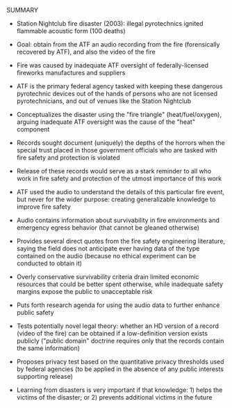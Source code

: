 SUMMARY

- Station Nightclub fire disaster (2003): illegal pyrotechnics ignited flammable acoustic form (100 deaths)

- Goal: obtain from the ATF an audio recording from the fire (forensically recovered by ATF), and also the video of the fire

- Fire was caused by inadequate ATF oversight of federally-licensed fireworks manufactures and suppliers

- ATF is the primary federal agency tasked with keeping these dangerous pyrotechnic devices out of the hands of persons who are not licensed pyrotechnicians, and out of venues like the Station Nightclub

- Conceptualizes the disaster using the "fire triangle" (heat/fuel/oxygen), arguing inadequate ATF oversight was the cause of the "heat" component 

- Records sought document (uniquely) the depths of the horrors when the special trust placed in those government officials who are tasked with fire safety and protection is violated

- Release of these records would serve as a stark reminder to all who work in fire safety and protection of the utmost importance of this work

- ATF used the audio to understand the details of this particular fire event, but never for the wider purpose: creating generalizable knowledge to improve fire safety

- Audio contains information about survivability in fire environments and emergency egress behavior (that cannot be gleaned otherwise)

- Provides several direct quotes from the fire safety engineering literature, saying the field does not anticipate ever having data of the type contained on the audio (because no ethical experiment can be conducted to obtain it)

- Overly conservative survivability criteria drain limited economic resources that could be better spent otherwise, while inadequate safety margins expose the public to unacceptable risk

- Puts forth research agenda for using the audio data to further enhance public safety

- Tests potentially novel legal theory: whether an HD version of a record (video of the fire) can be obtained if a low-definition version exists publicly ("public domain" doctrine requires only that the records contain the same information)

- Proposes privacy test based on the quantitative privacy thresholds used by federal agencies (to be applied in the absence of any public interests supporting release)

- Learning from disasters is very important if that knowledge: 1) helps the victims of the disaster; or 2) prevents additional victims in the future
